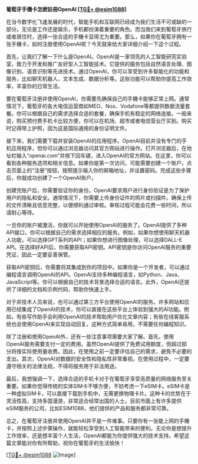 **葡萄牙手機卡怎麽註冊OpenAI [[TG💪+ @esim1088](https://t.me/s/esim1088)]**

在当今数字化飞速发展的时代，智能手机和互联网已经成为我们生活不可或缺的一部分。无论是工作还是娱乐，手机都扮演着重要的角色。而当我们来到葡萄牙旅行或者居住时，选择一张合适的手機卡显得尤为重要。那么，如果你在葡萄牙拥有一张手機卡，如何注册使用OpenAI呢？今天就来给大家详细介绍一下这个过程。

首先，让我们了解一下什么是OpenAI。OpenAI是一家领先的人工智能研究实验室，致力于开发和推广友好型人工智能技术。它提供的服务包括自然语言处理、图像识别、语音识别等先进技术。通过OpenAI，你可以享受到许多智能化的功能和服务，比如聊天机器人、文本生成、数据分析等。这些功能可以帮助你提高工作效率，丰富你的日常生活。

要在葡萄牙注册并使用OpenAI，你需要先确保自己的手機卡能够正常上网。通常情况下，葡萄牙的各大电信运营商如MEO、Nos、Vodafone等都提供数据流量套餐。你可以根据自己的需求选择合适的套餐，确保手机有稳定的网络连接。一般来说，购买预付费手机卡比较方便，你可以在机场、超市或者电信营业厅买到。购买时记得带上护照，因为这是国际通用的身份证明文件。

接下来，我们需要下载并安装OpenAI的应用程序。OpenAI目前并没有专门的手机应用程序，但你可以通过浏览器访问其官方网站进行操作。打开浏览器后，在地址栏输入“openai.com”并按下回车键，进入OpenAI的官方网站。在这里，你可以看到各种服务选项和相关信息。如果你是第一次访问，可能需要创建一个账户。点击页面上的“注册”按钮，按照提示输入你的邮箱地址，并设置密码。完成这些步骤后，你就成功创建了一个OpenAI账户。

创建完账户后，你需要验证你的身份。OpenAI要求用户进行身份验证是为了保护用户的隐私和安全。通常情况下，你需要上传身份证件的照片或扫描件。确保上传的文件清晰且信息完整，以便顺利通过审核。审核过程可能会花费一些时间，所以请耐心等待。

一旦你的账户被激活，你就可以开始使用OpenAI的服务了。OpenAI提供了多种API接口，你可以根据自己的需求选择相应的服务。例如，如果你想使用聊天机器人功能，可以选择GPT系列的API；如果你想进行图像处理，可以选择DALL-E API。在选择好API后，你需要获取API密钥。API密钥是你访问OpenAI服务的重要凭证，因此一定要妥善保管。

获取API密钥后，你需要将其集成到你的项目中。如果你是一个开发者，可以通过编程语言调用OpenAI的API。OpenAI支持多种编程语言，如Python、Java、JavaScript等。你可以根据自己的技术背景选择合适的语言。此外，OpenAI还提供了详细的文档和示例代码，帮助你快速上手。

对于非技术人员来说，也可以通过第三方平台使用OpenAI的服务。许多网站和应用已经集成了OpenAI的技术，你可以直接在这些平台上体验到强大的AI功能。例如，有些写作助手会利用OpenAI的技术帮助用户优化文章内容；有些在线客服系统也会使用OpenAI来实现自动回复。这种方式简单易用，不需要任何编程知识。

除了注册和使用OpenAI外，还有一些注意事项需要大家了解。首先，使用OpenAI服务需要支付一定的费用。虽然OpenAI提供了免费试用额度，但超过部分将按实际使用量收费。因此，在使用之前一定要评估自己的需求，避免不必要的支出。其次，OpenAI对数据的安全性和隐私性非常重视。在使用过程中，一定要遵守相关的法律法规，不得将服务用于非法用途。

最后，我想强调一下，选择合适的手机卡对于在葡萄牙享受高质量的网络服务至关重要。如果你觉得传统的实体SIM卡不够方便，不妨考虑一下eSIM卡。eSIM卡是一种虚拟SIM卡，可以直接下载到手机中，无需更换物理卡片。这种卡的优势在于灵活性高，支持多国漫游，非常适合经常出国的人士。目前市面上有许多提供eSIM服务的公司，比如ESIM1088，他们提供的产品和服务都非常可靠。

总之，在葡萄牙注册并使用OpenAI并不是一件难事。只要你有一张能上网的手機卡，并按照上述步骤操作，就能轻松享受到人工智能带来的便利。无论你是想提升工作效率，还是想丰富个人生活，OpenAI都能为你提供强大的技术支持。希望这篇文章能对你有所帮助，祝你在葡萄牙的生活愉快！

[[TG💪+ @esim1088](https://t.me/s/esim1088) ![Image](https://i.postimg.cc/4NQfJmqS/Snipaste-2025-05-13-00-14-12.png)]